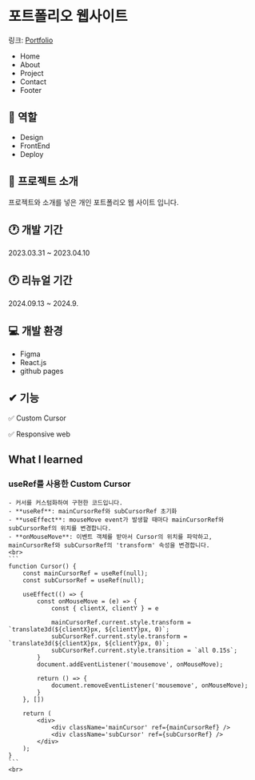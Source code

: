# 포트폴리오 웹사이트
링크: [Portfolio](https://kosy0907.github.io/Portfolio/)
- Home
- About
- Project
- Contact
- Footer

## 📑 역할
- Design
- FrontEnd
- Deploy

## 💬 프로젝트 소개
프로젝트와 소개를 넣은 개인 포트폴리오 웹 사이트 입니다.

## 🕐 개발 기간
2023.03.31 ~ 2023.04.10

## 🕐 리뉴얼 기간
2024.09.13 ~ 2024.9.

## 💻 개발 환경
- Figma
- React.js
- github pages

## ✔ 기능
✅ Custom Cursor

✅ Responsive web

## What I learned
### useRef를 사용한 Custom Cursor
    - 커서를 커스텀화하여 구현한 코드입니다. 
    - **useRef**: mainCursorRef와 subCursorRef 초기화
    - **useEffect**: mouseMove event가 발생할 때마다 mainCursorRef와 subCursorRef의 위치를 변경합니다.
    - **onMouseMove**: 이벤트 객체를 받아서 Cursor의 위치를 파악하고, mainCursorRef와 subCursorRef의 'transform' 속성을 변경합니다.   
    <br>
    ```
    function Cursor() {
        const mainCursorRef = useRef(null);
        const subCursorRef = useRef(null);

        useEffect(() => {
            const onMouseMove = (e) => {
                const { clientX, clientY } = e

                mainCursorRef.current.style.transform = `translate3d(${clientX}px, ${clientY}px, 0)`;
                subCursorRef.current.style.transform = `translate3d(${clientX}px, ${clientY}px, 0)`;
                subCursorRef.current.style.transition = `all 0.15s`;
            }
            document.addEventListener('mousemove', onMouseMove);

            return () => {
                document.removeEventListener('mousemove', onMouseMove);
            }
        }, [])

        return (
            <div>
                <div className='mainCursor' ref={mainCursorRef} />
                <div className='subCursor' ref={subCursorRef} />
            </div>
        );
    }
    ```
    <br>